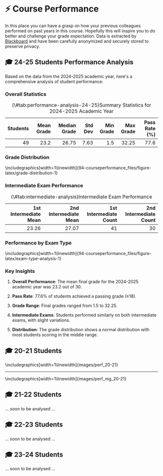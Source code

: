 # ⚡ Course Performance

In this place you can have a grasp on how your previous colleagues performed on past years in this course. Hopefully this will inspire you to do better and challenge your grade expectation.
Data is extracted by [Blackboard](https://www.blackboard.com/it-it) and have been carefully anonymized and securely stored to preserve privacy.

## 🎓 24-25 Students Performance Analysis

Based on the data from the 2024-2025 academic year, here's a comprehensive analysis of student performance:

### Overall Statistics

<table>
<caption>(\#tab:performance-analysis-24-25)Summary Statistics for 2024-2025 Academic Year</caption>
 <thead>
  <tr>
   <th style="text-align:right;"> Students </th>
   <th style="text-align:right;"> Mean Grade </th>
   <th style="text-align:right;"> Median Grade </th>
   <th style="text-align:right;"> Std Dev </th>
   <th style="text-align:right;"> Min Grade </th>
   <th style="text-align:right;"> Max Grade </th>
   <th style="text-align:right;"> Pass Rate (%) </th>
  </tr>
 </thead>
<tbody>
  <tr>
   <td style="text-align:right;"> 49 </td>
   <td style="text-align:right;"> 23.2 </td>
   <td style="text-align:right;"> 26.75 </td>
   <td style="text-align:right;"> 7.63 </td>
   <td style="text-align:right;"> 1.5 </td>
   <td style="text-align:right;"> 32.25 </td>
   <td style="text-align:right;"> 77.6 </td>
  </tr>
</tbody>
</table>



### Grade Distribution


\includegraphics[width=1\linewidth]{94-courseperformance_files/figure-latex/grade-distribution-1} 

### Intermediate Exam Performance

<table>
<caption>(\#tab:intermediate-analysis)Intermediate Exam Performance</caption>
 <thead>
  <tr>
   <th style="text-align:right;"> 1st Intermediate Mean </th>
   <th style="text-align:right;"> 2nd Intermediate Mean </th>
   <th style="text-align:right;"> 1st Intermediate Count </th>
   <th style="text-align:right;"> 2nd Intermediate Count </th>
  </tr>
 </thead>
<tbody>
  <tr>
   <td style="text-align:right;"> 23.26 </td>
   <td style="text-align:right;"> 27.07 </td>
   <td style="text-align:right;"> 41 </td>
   <td style="text-align:right;"> 30 </td>
  </tr>
</tbody>
</table>



### Performance by Exam Type


\includegraphics[width=1\linewidth]{94-courseperformance_files/figure-latex/exam-type-analysis-1} 

### Key Insights

1. **Overall Performance**: The mean final grade for the 2024-2025 academic year was 23.2 out of 30.

2. **Pass Rate**: 77.6% of students achieved a passing grade (≥18).

3. **Grade Range**: Final grades ranged from 1.5 to 32.25.

4. **Intermediate Exams**: Students performed similarly on both intermediate exams, with slight variations.

5. **Distribution**: The grade distribution shows a normal distribution with most students scoring in the middle range.

## 🎓 20-21 Students 


\includegraphics[width=1\linewidth]{images/perf_20-21} 

----


\includegraphics[width=1\linewidth]{images/perf_mg_20-21} 

## 🎓 21-22 Students

... soon to be analysed ...

## 🎓 22-23 Students

... soon to be analysed ...

## 🎓 23-24 Students

... soon to be analysed ...
